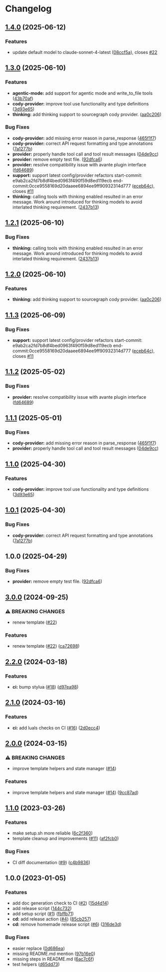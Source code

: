 # Changelog

## [1.4.0](https://github.com/brewinski/avante-cody.nvim/compare/v1.3.0...v1.4.0) (2025-06-12)


### Features

* update default model to claude-sonnet-4-latest ([08ccf5a](https://github.com/brewinski/avante-cody.nvim/commit/08ccf5a5ea17d425c59259a9c34fa7ee2b983db2)), closes [#22](https://github.com/brewinski/avante-cody.nvim/issues/22)

## [1.3.0](https://github.com/brewinski/avante-cody.nvim/compare/v1.2.1...v1.3.0) (2025-06-10)


### Features

* **agentic-mode:** add support for agentic mode and write_to_file tools ([43b70af](https://github.com/brewinski/avante-cody.nvim/commit/43b70af961a67f64a8d93cd2f3061a2b24e2a7b4))
* **cody-provider:** improve tool use functionality and type definitions ([3d93e65](https://github.com/brewinski/avante-cody.nvim/commit/3d93e657259735823db7d2f7339a5e23b3227389))
* **thinking:** add thinking support to sourcegraph cody provider. ([aa0c206](https://github.com/brewinski/avante-cody.nvim/commit/aa0c20602e963c7a8db2a7420989a3083bd90f92))


### Bug Fixes

* **cody-provider:** add missing error reason in parse_response ([465f1f7](https://github.com/brewinski/avante-cody.nvim/commit/465f1f76b07858925e98782bb79204767b7967a7))
* **cody-provider:** correct API request formatting and type annotations ([7a1277b](https://github.com/brewinski/avante-cody.nvim/commit/7a1277be018a09d944dcbd171f1653192e796a76))
* **provider:** properly handle tool call and tool result messages ([04de9cc](https://github.com/brewinski/avante-cody.nvim/commit/04de9cc946a606f901dd856e81081bf7abf5ac2c))
* **provider:** remove empty test file. ([92dfca6](https://github.com/brewinski/avante-cody.nvim/commit/92dfca6666ac1712af1713f3df61e672e38ca6c3))
* **provider:** resolve compatibility issue with avante plugin interface ([fd64689](https://github.com/brewinski/avante-cody.nvim/commit/fd64689cde2c36f797bb47e40f312790b52f7d9d))
* **support:** support latest config/provider refactors start-commit: e9ab2ca2fd7b8df4bed0963f490f59d8ed119ecb end-commit:0cce9558169d20daaee6894ee9ff90932314d777 ([eceb64c](https://github.com/brewinski/avante-cody.nvim/commit/eceb64cfd1e931a733728b61b6cb91b2c619810a)), closes [#11](https://github.com/brewinski/avante-cody.nvim/issues/11)
* **thinking:** calling tools with thinking enabled resulted in an error message. Work around introduced for thinking models to avoid interlated thinking requirement. ([2437b13](https://github.com/brewinski/avante-cody.nvim/commit/2437b13baf0980a86b353d6d6abb6401818adaa2))

## [1.2.1](https://github.com/brewinski/avante-cody.nvim/compare/v1.2.0...v1.2.1) (2025-06-10)


### Bug Fixes

* **thinking:** calling tools with thinking enabled resulted in an error message. Work around introduced for thinking models to avoid interlated thinking requirement. ([2437b13](https://github.com/brewinski/avante-cody.nvim/commit/2437b13baf0980a86b353d6d6abb6401818adaa2))

## [1.2.0](https://github.com/brewinski/avante-cody.nvim/compare/v1.1.3...v1.2.0) (2025-06-10)


### Features

* **thinking:** add thinking support to sourcegraph cody provider. ([aa0c206](https://github.com/brewinski/avante-cody.nvim/commit/aa0c20602e963c7a8db2a7420989a3083bd90f92))

## [1.1.3](https://github.com/brewinski/avante-cody.nvim/compare/v1.1.2...v1.1.3) (2025-06-09)


### Bug Fixes

* **support:** support latest config/provider refactors start-commit: e9ab2ca2fd7b8df4bed0963f490f59d8ed119ecb end-commit:0cce9558169d20daaee6894ee9ff90932314d777 ([eceb64c](https://github.com/brewinski/avante-cody.nvim/commit/eceb64cfd1e931a733728b61b6cb91b2c619810a)), closes [#11](https://github.com/brewinski/avante-cody.nvim/issues/11)

## [1.1.2](https://github.com/brewinski/avante-cody.nvim/compare/v1.1.1...v1.1.2) (2025-05-02)


### Bug Fixes

* **provider:** resolve compatibility issue with avante plugin interface ([fd64689](https://github.com/brewinski/avante-cody.nvim/commit/fd64689cde2c36f797bb47e40f312790b52f7d9d))

## [1.1.1](https://github.com/brewinski/avante-cody.nvim/compare/v1.1.0...v1.1.1) (2025-05-01)


### Bug Fixes

* **cody-provider:** add missing error reason in parse_response ([465f1f7](https://github.com/brewinski/avante-cody.nvim/commit/465f1f76b07858925e98782bb79204767b7967a7))
* **provider:** properly handle tool call and tool result messages ([04de9cc](https://github.com/brewinski/avante-cody.nvim/commit/04de9cc946a606f901dd856e81081bf7abf5ac2c))

## [1.1.0](https://github.com/brewinski/avante-cody.nvim/compare/v1.0.1...v1.1.0) (2025-04-30)


### Features

* **cody-provider:** improve tool use functionality and type definitions ([3d93e65](https://github.com/brewinski/avante-cody.nvim/commit/3d93e657259735823db7d2f7339a5e23b3227389))

## [1.0.1](https://github.com/brewinski/avante-cody.nvim/compare/v1.0.0...v1.0.1) (2025-04-30)


### Bug Fixes

* **cody-provider:** correct API request formatting and type annotations ([7a1277b](https://github.com/brewinski/avante-cody.nvim/commit/7a1277be018a09d944dcbd171f1653192e796a76))

## 1.0.0 (2025-04-29)


### Bug Fixes

* **provider:** remove empty test file. ([92dfca6](https://github.com/brewinski/avante-cody.nvim/commit/92dfca6666ac1712af1713f3df61e672e38ca6c3))

## [3.0.0](https://github.com/shortcuts/neovim-plugin-boilerplate/compare/v2.2.0...v3.0.0) (2024-09-25)


### ⚠ BREAKING CHANGES

* renew template ([#22](https://github.com/shortcuts/neovim-plugin-boilerplate/issues/22))

### Features

* renew template ([#22](https://github.com/shortcuts/neovim-plugin-boilerplate/issues/22)) ([ca72698](https://github.com/shortcuts/neovim-plugin-boilerplate/commit/ca726988e6711508ada1ee0e554824827d00e3be))

## [2.2.0](https://github.com/shortcuts/neovim-plugin-boilerplate/compare/v2.1.0...v2.2.0) (2024-03-18)


### Features

* **ci:** bump stylua ([#18](https://github.com/shortcuts/neovim-plugin-boilerplate/issues/18)) ([d97ea98](https://github.com/shortcuts/neovim-plugin-boilerplate/commit/d97ea98e85fb55a57e2ff9618982261e7d1a33d0))

## [2.1.0](https://github.com/shortcuts/neovim-plugin-boilerplate/compare/v2.0.0...v2.1.0) (2024-03-16)


### Features

* **ci:** add luals checks on CI ([#16](https://github.com/shortcuts/neovim-plugin-boilerplate/issues/16)) ([2d0ecc4](https://github.com/shortcuts/neovim-plugin-boilerplate/commit/2d0ecc406f7b8a2c4fab5a7ed83967f6a35cbd5d))

## [2.0.0](https://github.com/shortcuts/neovim-plugin-boilerplate/compare/v1.1.0...v2.0.0) (2024-03-15)


### ⚠ BREAKING CHANGES

* improve template helpers and state manager ([#14](https://github.com/shortcuts/neovim-plugin-boilerplate/issues/14))

### Features

* improve template helpers and state manager ([#14](https://github.com/shortcuts/neovim-plugin-boilerplate/issues/14)) ([9cc87ad](https://github.com/shortcuts/neovim-plugin-boilerplate/commit/9cc87add9fffd7e54b9f37573ed105f2234c7ccd))

## [1.1.0](https://github.com/shortcuts/neovim-plugin-boilerplate/compare/v1.0.0...v1.1.0) (2023-03-26)


### Features

* make setup.sh more reliable ([6c2f360](https://github.com/shortcuts/neovim-plugin-boilerplate/commit/6c2f360be9acd1c747f9cce112c6a0205e76532c))
* template cleanup and improvements ([#11](https://github.com/shortcuts/neovim-plugin-boilerplate/issues/11)) ([af2fcb0](https://github.com/shortcuts/neovim-plugin-boilerplate/commit/af2fcb0ffcac54eb9e4092bb860c22e29d2579dc))


### Bug Fixes

* CI diff documentation ([#9](https://github.com/shortcuts/neovim-plugin-boilerplate/issues/9)) ([c4b9836](https://github.com/shortcuts/neovim-plugin-boilerplate/commit/c4b98367f82a6fe47d7268ac7a3887643831eac8))

## 1.0.0 (2023-01-05)


### Features

* add doc generation check to CI ([#2](https://github.com/shortcuts/neovim-plugin-boilerplate/issues/2)) ([15d4d14](https://github.com/shortcuts/neovim-plugin-boilerplate/commit/15d4d1462f0bf99349ddd626d8f1a4b1b95f8a14))
* add release script ([144c732](https://github.com/shortcuts/neovim-plugin-boilerplate/commit/144c732b598c01c52f81d89f085ff5a5aefe1a1f))
* add setup script ([#1](https://github.com/shortcuts/neovim-plugin-boilerplate/issues/1)) ([fbffb71](https://github.com/shortcuts/neovim-plugin-boilerplate/commit/fbffb71deea4fafb4e76c5901fa263b155ab8e94))
* **cd:** add release action ([#4](https://github.com/shortcuts/neovim-plugin-boilerplate/issues/4)) ([85cb257](https://github.com/shortcuts/neovim-plugin-boilerplate/commit/85cb257bfe0c2770364541044cfc478cecf58a2a))
* **cd:** remove homemade release script ([#6](https://github.com/shortcuts/neovim-plugin-boilerplate/issues/6)) ([316de3d](https://github.com/shortcuts/neovim-plugin-boilerplate/commit/316de3d10be0f704bdfecde3d889efe9c2e57570))


### Bug Fixes

* easier replace ([0d686ea](https://github.com/shortcuts/neovim-plugin-boilerplate/commit/0d686eab4a45c4437bfaa3fdf8365de305587dff))
* missing README.md mention ([97b16e0](https://github.com/shortcuts/neovim-plugin-boilerplate/commit/97b16e028283cc7a47421da518cd51c3db206427))
* missing steps in README.md ([6ac7c6f](https://github.com/shortcuts/neovim-plugin-boilerplate/commit/6ac7c6fab61fd9af968ad476161b06406692ca87))
* test helpers ([d65dd73](https://github.com/shortcuts/neovim-plugin-boilerplate/commit/d65dd73119ec466bdd99d9833f27c4f6a936fe1e))
